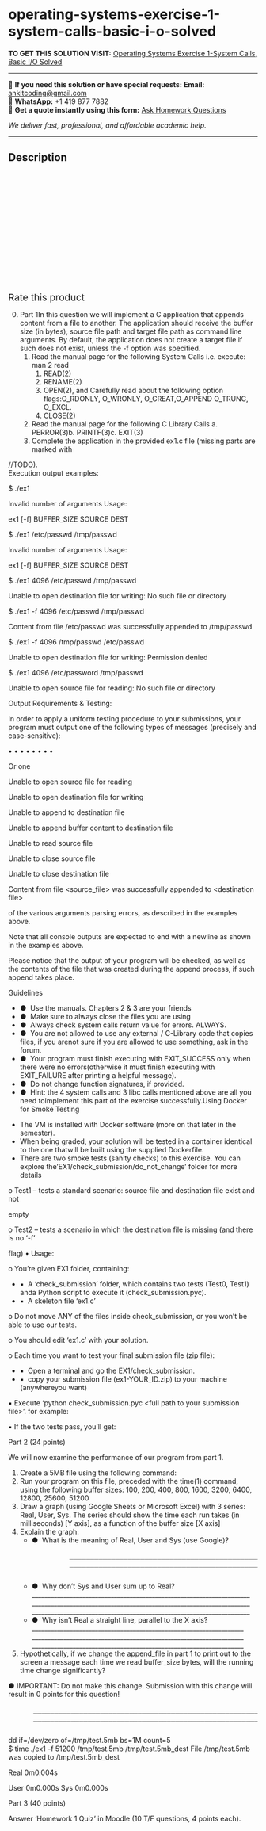 # operating-systems-exercise-1-system-calls-basic-i-o-solved
**TO GET THIS SOLUTION VISIT:** [Operating Systems Exercise 1-System Calls, Basic I/O Solved](https://www.ankitcodinghub.com/product/operating-systems-exercise-1-solved/)


---

📩 **If you need this solution or have special requests:** **Email:** ankitcoding@gmail.com  
📱 **WhatsApp:** +1 419 877 7882  
📄 **Get a quote instantly using this form:** [Ask Homework Questions](https://www.ankitcodinghub.com/services/ask-homework-questions/)

*We deliver fast, professional, and affordable academic help.*

---

<h2>Description</h2>



<div class="kk-star-ratings kksr-auto kksr-align-center kksr-valign-top" data-payload="{&quot;align&quot;:&quot;center&quot;,&quot;id&quot;:&quot;99216&quot;,&quot;slug&quot;:&quot;default&quot;,&quot;valign&quot;:&quot;top&quot;,&quot;ignore&quot;:&quot;&quot;,&quot;reference&quot;:&quot;auto&quot;,&quot;class&quot;:&quot;&quot;,&quot;count&quot;:&quot;0&quot;,&quot;legendonly&quot;:&quot;&quot;,&quot;readonly&quot;:&quot;&quot;,&quot;score&quot;:&quot;0&quot;,&quot;starsonly&quot;:&quot;&quot;,&quot;best&quot;:&quot;5&quot;,&quot;gap&quot;:&quot;4&quot;,&quot;greet&quot;:&quot;Rate this product&quot;,&quot;legend&quot;:&quot;0\/5 - (0 votes)&quot;,&quot;size&quot;:&quot;24&quot;,&quot;title&quot;:&quot;Operating Systems Exercise 1-System Calls, Basic I\/O Solved&quot;,&quot;width&quot;:&quot;0&quot;,&quot;_legend&quot;:&quot;{score}\/{best} - ({count} {votes})&quot;,&quot;font_factor&quot;:&quot;1.25&quot;}">

<div class="kksr-stars">

<div class="kksr-stars-inactive">
            <div class="kksr-star" data-star="1" style="padding-right: 4px">


<div class="kksr-icon" style="width: 24px; height: 24px;"></div>
        </div>
            <div class="kksr-star" data-star="2" style="padding-right: 4px">


<div class="kksr-icon" style="width: 24px; height: 24px;"></div>
        </div>
            <div class="kksr-star" data-star="3" style="padding-right: 4px">


<div class="kksr-icon" style="width: 24px; height: 24px;"></div>
        </div>
            <div class="kksr-star" data-star="4" style="padding-right: 4px">


<div class="kksr-icon" style="width: 24px; height: 24px;"></div>
        </div>
            <div class="kksr-star" data-star="5" style="padding-right: 4px">


<div class="kksr-icon" style="width: 24px; height: 24px;"></div>
        </div>
    </div>

<div class="kksr-stars-active" style="width: 0px;">
            <div class="kksr-star" style="padding-right: 4px">


<div class="kksr-icon" style="width: 24px; height: 24px;"></div>
        </div>
            <div class="kksr-star" style="padding-right: 4px">


<div class="kksr-icon" style="width: 24px; height: 24px;"></div>
        </div>
            <div class="kksr-star" style="padding-right: 4px">


<div class="kksr-icon" style="width: 24px; height: 24px;"></div>
        </div>
            <div class="kksr-star" style="padding-right: 4px">


<div class="kksr-icon" style="width: 24px; height: 24px;"></div>
        </div>
            <div class="kksr-star" style="padding-right: 4px">


<div class="kksr-icon" style="width: 24px; height: 24px;"></div>
        </div>
    </div>
</div>


<div class="kksr-legend" style="font-size: 19.2px;">
            <span class="kksr-muted">Rate this product</span>
    </div>
    </div>
<div class="page" title="Page 1">
<div class="section">
<div class="layoutArea">
<div class="column">
<ol start="0">
<li>Part 1In this question we will implement a C application that appends content from a file to another. The application should receive the buffer size (in bytes), source file path and target file path as command line arguments. By default, the application does not create a target file if such does not exist, unless the -f option was specified.
<ol>
<li>Read the manual page for the following System Calls i.e. execute: man 2 read
<ol>
<li>READ(2)</li>
<li>RENAME(2)</li>
<li>OPEN(2), and Carefully read about the following option flags:O_RDONLY, O_WRONLY, O_CREAT,O_APPEND O_TRUNC, O_EXCL.</li>
<li>CLOSE(2)</li>
</ol>
</li>
<li>Read the manual page for the following C Library Calls a. PERROR(3)b. PRINTF(3)c. EXIT(3)</li>
<li>Complete the application in the provided ex1.c file (missing parts are marked with</li>
</ol>
</li>
</ol>
</div>
</div>
<div class="layoutArea">
<div class="column">
//TODO).

</div>
</div>
</div>
</div>
<div class="page" title="Page 2">
<div class="section">
<div class="layoutArea">
<div class="column">
Execution output examples:

$ ./ex1

Invalid number of arguments Usage:

ex1 [-f] BUFFER_SIZE SOURCE DEST

$ ./ex1 /etc/passwd /tmp/passwd

Invalid number of arguments Usage:

ex1 [-f] BUFFER_SIZE SOURCE DEST

$ ./ex1 4096 /etc/passwd /tmp/passwd

Unable to open destination file for writing: No such file or directory

$ ./ex1 -f 4096 /etc/passwd /tmp/passwd

Content from file /etc/passwd was successfully appended to /tmp/passwd

$ ./ex1 -f 4096 /tmp/passwd /etc/passwd

Unable to open destination file for writing: Permission denied

$ ./ex1 4096 /etc/password /tmp/passwd

Unable to open source file for reading: No such file or directory

Output Requirements &amp; Testing:

In order to apply a uniform testing procedure to your submissions, your program must output one of the following types of messages (precisely and case-sensitive):

</div>
</div>
<div class="layoutArea">
<div class="column">
• • • • • • • •

Or one

</div>
<div class="column">
Unable to open source file for reading

Unable to open destination file for writing

Unable to append to destination file

Unable to append buffer content to destination file

Unable to read source file

Unable to close source file

Unable to close destination file

Content from file &lt;source_file&gt; was successfully appended to &lt;destination file&gt;

of the various arguments parsing errors, as described in the examples above.

</div>
</div>
</div>
</div>
<div class="page" title="Page 3">
<div class="section">
<div class="layoutArea">
<div class="column">
Note that all console outputs are expected to end with a newline as shown in the examples above.

Please notice that the output of your program will be checked, as well as the contents of the file that was created during the append process, if such append takes place.

Guidelines

<ul>
<li>● &nbsp;Use the manuals. Chapters 2 &amp; 3 are your friends</li>
<li>● &nbsp;Make sure to always close the files you are using</li>
<li>● &nbsp;Always check system calls return value for errors. ALWAYS.</li>
<li>● &nbsp;You are not allowed to use any external / C-Library code that copies files, if you arenot sure if you are allowed to use something, ask in the forum.</li>
<li>● &nbsp;Your program must finish executing with EXIT_SUCCESS only when there were no errors(otherwise it must finish executing with EXIT_FAILURE after printing a helpful message).</li>
<li>● &nbsp;Do not change function signatures, if provided.</li>
<li>● &nbsp;Hint: the 4 system calls and 3 libc calls mentioned above are all you need toimplement this part of the exercise successfully.Using Docker for Smoke Testing</li>
</ul>
<ul>
<li>The VM is installed with Docker software (more on that later in the semester).</li>
<li>When being graded, your solution will be tested in a container identical to the one thatwill be built using the supplied Dockerfile.</li>
<li>There are two smoke tests (sanity checks) to this exercise. You can explore the’EX1/check_submission/do_not_change’ folder for more details</li>
</ul>
o Test1 – tests a standard scenario: source file and destination file exist and not

empty

o Test2 – tests a scenario in which the destination file is missing (and there is no ‘-f’

flag) • Usage:

o You’re given EX1 folder, containing:

<ul>
<li>▪ &nbsp;A ‘check_submission’ folder, which contains two tests (Test0, Test1) anda Python script to execute it (check_submission.pyc).</li>
<li>▪ &nbsp;A skeleton file ‘ex1.c’</li>
</ul>
o Do not move ANY of the files inside check_submission, or you won’t be able to use our tests.

o You should edit ‘ex1.c’ with your solution.

o Each time you want to test your final submission file (zip file):

<ul>
<li>▪ &nbsp;Open a terminal and go the EX1/check_submission.</li>
<li>▪ &nbsp;copy your submission file (ex1-YOUR_ID.zip) to your machine (anywhereyou want)</li>
</ul>
</div>
</div>
</div>
</div>
<div class="page" title="Page 4">
<div class="section">
<div class="layoutArea">
<div class="column">
▪ Execute ‘python check_submission.pyc &lt;full path to your submission file&gt;’. for example:

▪ If the two tests pass, you’ll get:

</div>
</div>
</div>
</div>
<div class="page" title="Page 5">
<div class="section">
<div class="layoutArea">
<div class="column">
Part 2 (24 points)

We will now examine the performance of our program from part 1.

<ol>
<li>Create a 5MB file using the following command:</li>
<li>Run your program on this file, preceded with the time(1) command, using the following buffer sizes: 100, 200, 400, 800, 1600, 3200, 6400, 12800, 25600, 51200</li>
<li>Draw a graph (using Google Sheets or Microsoft Excel) with 3 series: Real, User, Sys. The series should show the time each run takes (in milliseconds) [Y axis], as a function of the buffer size [X axis]</li>
<li>Explain the graph:
<ul>
<li>● &nbsp;What is the meaning of Real, User and Sys (use Google)?
<pre>         _____________________________________________________________________
         _____________________________________________________________________
         _____________________________________________________________________
</pre>
</li>
<li>● &nbsp;Why don’t Sys and User sum up to Real? _____________________________________________________________________ _____________________________________________________________________ _____________________________________________________________________</li>
<li>● &nbsp;Why isn’t Real a straight line, parallel to the X axis?___________________________________________________________________ ___________________________________________________________________ ___________________________________________________________________</li>
</ul>
</li>
<li>Hypothetically, if we change the append_file in part 1 to print out to the screen a message each time we read buffer_size bytes, will the running time change significantly?</li>
</ol>
● IMPORTANT: Do not make this change. Submission with this change will result in 0 points for this question!

<pre>      _______________________________________________________________________
      _______________________________________________________________________
      _______________________________________________________________________
</pre>
</div>
</div>
<div class="layoutArea">
<div class="column">
dd if=/dev/zero of=/tmp/test.5mb bs=1M count=5

</div>
</div>
<div class="section">
<div class="layoutArea">
<div class="column">
$ time ./ex1 -f 51200 /tmp/test.5mb /tmp/test.5mb_dest File /tmp/test.5mb was copied to /tmp/test.5mb_dest

Real 0m0.004s

User 0m0.000s Sys 0m0.000s

</div>
</div>
</div>
</div>
</div>
<div class="page" title="Page 6">
<div class="section">
<div class="layoutArea">
<div class="column">
Part 3 (40 points)

Answer ‘Homework 1 Quiz’ in Moodle (10 T/F questions, 4 points each).

</div>
</div>
</div>
</div>
